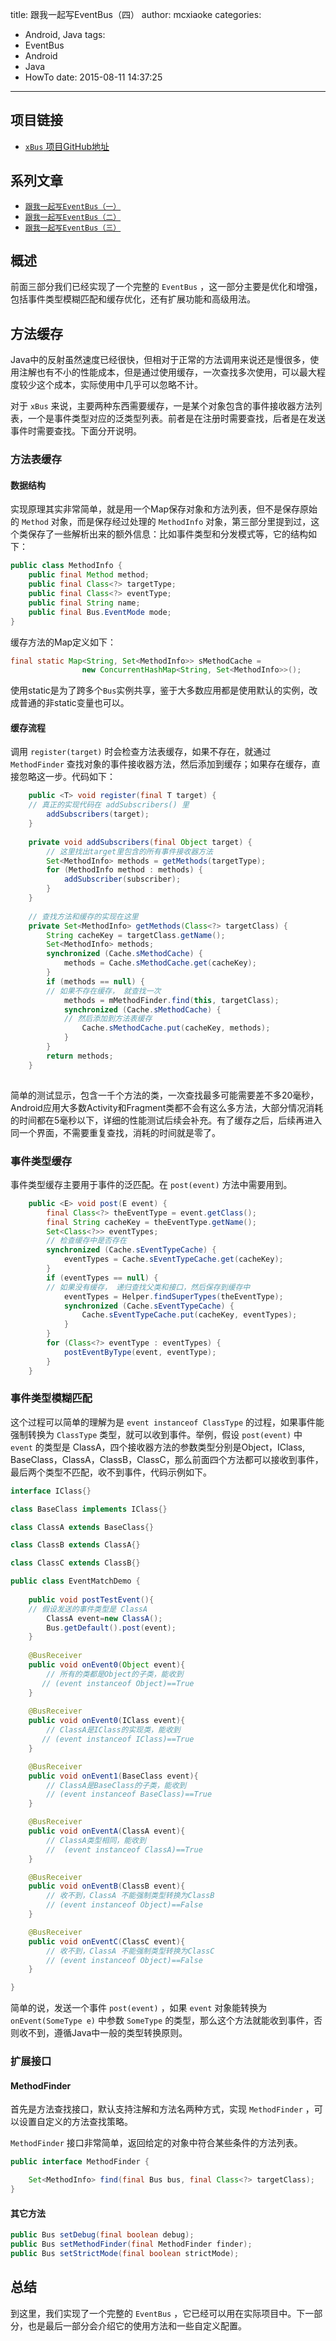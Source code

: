 title: 跟我一起写EventBus（四）
author: mcxiaoke
categories:
  - Android, Java
tags:
  - EventBus
  - Android
  - Java
  - HowTo
date: 2015-08-11 14:37:25
---

## 项目链接

* [`xBus` 项目GitHub地址](https://github.com/mcxiaoke/xBus)

## 系列文章

* [`跟我一起写EventBus（一）`](/2015/08/03/how-to-write-an-eventbus-part1/)
* [`跟我一起写EventBus（二）`](/2015/08/04/how-to-write-an-eventbus-part2/)
* [`跟我一起写EventBus（三）`](/2015/08/10/how-to-write-an-eventbus-part3/)


## 概述

前面三部分我们已经实现了一个完整的 `EventBus` ，这一部分主要是优化和增强，包括事件类型模糊匹配和缓存优化，还有扩展功能和高级用法。

## 方法缓存

Java中的反射虽然速度已经很快，但相对于正常的方法调用来说还是慢很多，使用注解也有不小的性能成本，但是通过使用缓存，一次查找多次使用，可以最大程度较少这个成本，实际使用中几乎可以忽略不计。

对于 `xBus` 来说，主要两种东西需要缓存，一是某个对象包含的事件接收器方法列表，一个是事件类型对应的泛类型列表。前者是在注册时需要查找，后者是在发送事件时需要查找。下面分开说明。

### 方法表缓存

#### 数据结构

实现原理其实非常简单，就是用一个Map保存对象和方法列表，但不是保存原始的 `Method` 对象，而是保存经过处理的 `MethodInfo` 对象，第三部分里提到过，这个类保存了一些解析出来的额外信息：比如事件类型和分发模式等，它的结构如下：

```java
public class MethodInfo {
    public final Method method;
    public final Class<?> targetType;
    public final Class<?> eventType;
    public final String name;
    public final Bus.EventMode mode;
}
```

缓存方法的Map定义如下：

```java
final static Map<String, Set<MethodInfo>> sMethodCache =
                new ConcurrentHashMap<String, Set<MethodInfo>>();
```

使用static是为了跨多个`Bus`实例共享，鉴于大多数应用都是使用默认的实例，改成普通的非static变量也可以。

#### 缓存流程

调用 `register(target)` 时会检查方法表缓存，如果不存在，就通过 `MethodFinder` 查找对象的事件接收器方法，然后添加到缓存；如果存在缓存，直接忽略这一步。代码如下：

```java
    public <T> void register(final T target) {
    // 真正的实现代码在 addSubscribers() 里
        addSubscribers(target);
    }
    
    private void addSubscribers(final Object target) {
        // 这里找出target里包含的所有事件接收器方法
        Set<MethodInfo> methods = getMethods(targetType);
        for (MethodInfo method : methods) {
            addSubscriber(subscriber);
        }
    }
    
    // 查找方法和缓存的实现在这里
    private Set<MethodInfo> getMethods(Class<?> targetClass) {
        String cacheKey = targetClass.getName();
        Set<MethodInfo> methods;
        synchronized (Cache.sMethodCache) {
            methods = Cache.sMethodCache.get(cacheKey);
        }
        if (methods == null) {
        // 如果不存在缓存， 就查找一次
            methods = mMethodFinder.find(this, targetClass);
            synchronized (Cache.sMethodCache) {
            // 然后添加到方法表缓存
                Cache.sMethodCache.put(cacheKey, methods);
            }
        }
        return methods;
    }
    
```

简单的测试显示，包含一千个方法的类，一次查找最多可能需要差不多20毫秒，Android应用大多数Activity和Fragment类都不会有这么多方法，大部分情况消耗的时间都在5毫秒以下，详细的性能测试后续会补充。有了缓存之后，后续再进入同一个界面，不需要重复查找，消耗的时间就是零了。

### 事件类型缓存

事件类型缓存主要用于事件的泛匹配。在 `post(event)` 方法中需要用到。

```java
    public <E> void post(E event) {
        final Class<?> theEventType = event.getClass();
        final String cacheKey = theEventType.getName();
        Set<Class<?>> eventTypes;
        // 检查缓存中是否存在
        synchronized (Cache.sEventTypeCache) {
            eventTypes = Cache.sEventTypeCache.get(cacheKey);
        }
        if (eventTypes == null) {
        // 如果没有缓存， 递归查找父类和接口，然后保存到缓存中
            eventTypes = Helper.findSuperTypes(theEventType);
            synchronized (Cache.sEventTypeCache) {
                Cache.sEventTypeCache.put(cacheKey, eventTypes);
            }
        }
        for (Class<?> eventType : eventTypes) {
            postEventByType(event, eventType);
        }
    }
```



###  事件类型模糊匹配

这个过程可以简单的理解为是 `event instanceof ClassType` 的过程，如果事件能强制转换为 `ClassType` 类型，就可以收到事件。举例，假设 `post(event)` 中 `event` 的类型是 ClassA，四个接收器方法的参数类型分别是Object，IClass, BaseClass，ClassA，ClassB，ClassC，那么前面四个方法都可以接收到事件，最后两个类型不匹配，收不到事件，代码示例如下。

```java
interface IClass{}

class BaseClass implements IClass{}

class ClassA extends BaseClass{}

class ClassB extends ClassA{}

class ClassC extends ClassB{}

public class EventMatchDemo {
    
    public void postTestEvent(){
    // 假设发送的事件类型是 ClassA 
        ClassA event=new ClassA();
        Bus.getDefault().post(event);
    }
    
    @BusReceiver
    public void onEvent0(Object event){
        // 所有的类都是Object的子类，能收到
       // (event instanceof Object)==True  
    }
    
    @BusReceiver
    public void onEvent0(IClass event){
        // ClassA是IClass的实现类，能收到
       // (event instanceof IClass)==True  
    }

    @BusReceiver
    public void onEvent1(BaseClass event){
        // ClassA是BaseClass的子类，能收到
        // (event instanceof BaseClass)==True  
    }

    @BusReceiver
    public void onEventA(ClassA event){
        // ClassA类型相同，能收到
        //  (event instanceof ClassA)==True  
    }

    @BusReceiver
    public void onEventB(ClassB event){
        // 收不到，ClassA 不能强制类型转换为ClassB
        // (event instanceof Object)==False  
    }

    @BusReceiver
    public void onEventC(ClassC event){
        // 收不到，ClassA 不能强制类型转换为ClassC
        // (event instanceof Object)==False  
    }

}
```

简单的说，发送一个事件 `post(event)` ，如果 `event` 对象能转换为 `onEvent(SomeType e)` 中参数 `SomeType` 的类型，那么这个方法就能收到事件，否则收不到，遵循Java中一般的类型转换原则。

### 扩展接口

#### MethodFinder

首先是方法查找接口，默认支持注解和方法名两种方式，实现 `MethodFinder` ，可以设置自定义的方法查找策略。

`MethodFinder` 接口非常简单，返回给定的对象中符合某些条件的方法列表。

```java
public interface MethodFinder {

    Set<MethodInfo> find(final Bus bus, final Class<?> targetClass);
}
```

#### 其它方法

```java
public Bus setDebug(final boolean debug);
public Bus setMethodFinder(final MethodFinder finder);
public Bus setStrictMode(final boolean strictMode);
```

## 总结

到这里，我们实现了一个完整的 `EventBus` ，它已经可以用在实际项目中。下一部分，也是最后一部分会介绍它的使用方法和一些自定义配置。
